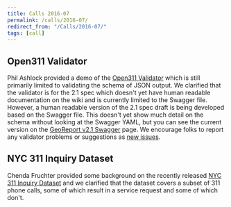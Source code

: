 ```yaml
---
title: Calls 2016-07
permalink: /calls/2016-07/
redirect_from: "/Calls/2016-07/"
tags: [call]
---
```


## Open311 Validator

Phil Ashlock provided a demo of the [Open311 Validator](http://validate.open311.org/) which is still primarily limited to validating the schema of JSON output. We clarified that the validator is for the 2.1 spec which doesn't yet have human readable documentation on the wiki and is currently limited to the Swagger file. However, a human readable version of the 2.1 spec draft is being developed based on the Swagger file. This doesn't yet show much detail on the schema without looking at the Swagger YAML, but you can see the current version on the [GeoReport v2.1 Swagger](/GeoReport_v2.1_Swagger/) page. We encourage folks to report any validator problems or suggestions as [new issues](https://github.com/open311/schema-validation/issues). 

## NYC 311 Inquiry Dataset

Chenda Fruchter provided some background on the recently released [NYC 311 Inquiry Dataset](https://docs.google.com/document/d/17MlyGtZMD4BNEA8UfNF8o_3rvRCOPKVdkONJy6J7oVM/edit) and we clarified that the dataset covers a subset of 311 phone calls, some of which result in a service request and some of which don't. 